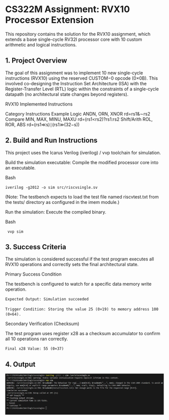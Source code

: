 # CS322M Assignment: RVX10 Processor Extension

This repository contains the solution for the RVX10 assignment, which extends a base single-cycle RV32I processor core with 10 custom arithmetic and logical instructions.

## 1. Project Overview

The goal of this assignment was to implement 10 new single-cycle instructions (RVX10) using the reserved CUSTOM−0 opcode (0×0B). This involved co-designing the Instruction Set Architecture (ISA) with the Register-Transfer Level (RTL) logic within the constraints of a single-cycle datapath (no architectural state changes beyond registers).

RVX10 Implemented Instructions

Category	Instructions	Example
Logic	ANDN, ORN, XNOR	rd=rs1&∼rs2
Compare	MIN, MAX, MINU, MAXU	rd=(rs1<rs2)?rs1:rs2
Shift/Arith	ROL, ROR, ABS	rd=(rs1≪s)∣(rs1≫(32−s))


## 2. Build and Run Instructions

This project uses the Icarus Verilog (iverilog) / vvp toolchain for simulation.

Build the simulation executable:
Compile the modified processor core into an executable.

Bash

    iverilog -g2012 -o sim src/riscvsingle.sv

(Note: The testbench expects to load the test file named riscvtest.txt from the tests/ directory as configured in the imem module.)

Run the simulation:
Execute the compiled binary.

Bash

     vvp sim
    
## 3. Success Criteria

The simulation is considered successful if the test program executes all RVX10 operations and correctly sets the final architectural state.

Primary Success Condition

The testbench is configured to watch for a specific data memory write operation.

    Expected Output: Simulation succeeded

    Trigger Condition: Storing the value 25 (0×19) to memory address 100 (0×64).

Secondary Verification (Checksum)

The test program uses register x28 as a checksum accumulator to confirm all 10 operations ran correctly.

    Final x28 Value: 55 (0×37)
## 4. Output
![Output](/riscvsingle/output.png)
